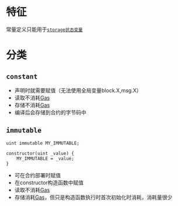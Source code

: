 # 特征
常量定义只能用于[`storage状态变量`](变量类型.md#存储位置#`storage`)

# 分类

## `constant`
- 声明时就需要赋值（无法使用全局变量block.X,msg.X）
- 读取不消耗[Gas](Gas.md)
- 存储不消耗[Gas](Gas.md)
- 编译后会存储到合约的字节码中

## `immutable`
```sol
uint immutable MY_IMMUTABLE;

constructor(uint _value) {
    MY_IMMUTABLE = _value;
}
```
- 可在合约部署时赋值
- 在constructor构造函数中赋值
- 读取不消耗[Gas](Gas.md)
- 存储消耗[Gas](Gas.md)，但只是构造函数执行时首次初始化时消耗，消耗量很少